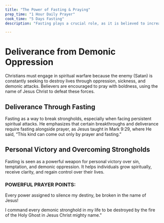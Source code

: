 ```yaml
---
title: "The Power of Fasting & Praying"
prep_time: "1 Hour Daily Prayer"
cook_time: "5 Days Fasting"
description: "Fasting plays a crucial role, as it is believed to increase the power of prayer and lead to spiritual breakthroughs. Through fasting, believers can subdue the flesh, focus more on spiritual matters, and align themselves with God's will."

---
```


# Deliverance from Demonic Oppression


 Christians must engage in spiritual warfare because the enemy (Satan) is constantly seeking to destroy lives through oppression, sickness, and demonic attacks. Believers are encouraged to pray with boldness, using the name of Jesus Christ to defeat these forces.



## Deliverance Through Fasting

Fasting as a way to break strongholds, especially when facing persistent spiritual attacks. He emphasizes that certain breakthroughs and deliverance require fasting alongside prayer, as Jesus taught in Mark 9:29, where He said, “This kind can come out only by prayer and fasting.”



## Personal Victory and Overcoming Strongholds

Fasting is seen as a powerful weapon for personal victory over sin, temptation, and demonic oppression. It helps individuals grow spiritually, receive clarity, and regain control over their lives.




### POWERFUL PRAYER POINTS:

Every power assigned to silence my destiny, be broken in the name of Jesus!

I command every demonic stronghold in my life to be destroyed by the fire of the Holy Ghost in Jesus Christ mighty name."
